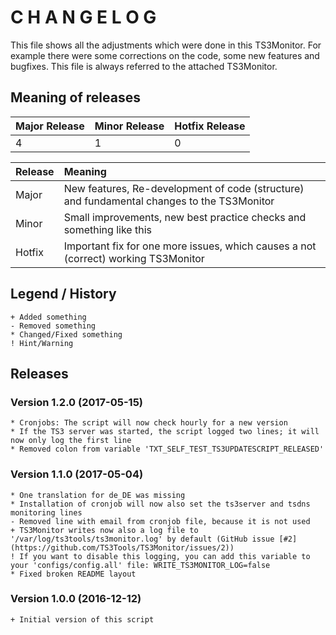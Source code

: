 # C H A N G E L O G

This file shows all the adjustments which were done in this TS3Monitor. For example there were some corrections on the code, some new features and bugfixes. This file is always referred to the attached TS3Monitor.

## Meaning of releases

Major Release | Minor Release | Hotfix Release
:------------- | :------------- | :-------------
4 | 1 | 0

Release | Meaning
:------------- | :-------------
Major | New features, Re-development of code (structure) and fundamental changes to the TS3Monitor
Minor | Small improvements, new best practice checks and something like this
Hotfix | Important fix for one more issues, which causes a not (correct) working TS3Monitor

## Legend / History

	+ Added something
	- Removed something
	* Changed/Fixed something
	! Hint/Warning

## Releases

### Version 1.2.0 (2017-05-15)

	* Cronjobs: The script will now check hourly for a new version
	* If the TS3 server was started, the script logged two lines; it will now only log the first line
	* Removed colon from variable 'TXT_SELF_TEST_TS3UPDATESCRIPT_RELEASED'

### Version 1.1.0 (2017-05-04)

	* One translation for de_DE was missing
	* Installation of cronjob will now also set the ts3server and tsdns monitoring lines
	- Removed line with email from cronjob file, because it is not used
	+ TS3Monitor writes now also a log file to '/var/log/ts3tools/ts3monitor.log' by default (GitHub issue [#2](https://github.com/TS3Tools/TS3Monitor/issues/2))
	! If you want to disable this logging, you can add this variable to your 'configs/config.all' file: WRITE_TS3MONITOR_LOG=false
	* Fixed broken README layout

### Version 1.0.0 (2016-12-12)

	+ Initial version of this script
